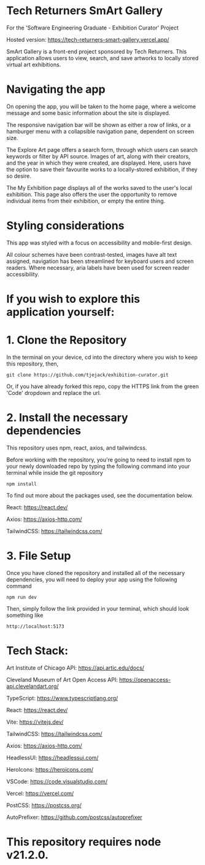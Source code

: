 # Tech Returners SmArt Gallery
For the 'Software Engineering Graduate - Exhibition Curator' Project

Hosted version: https://tech-returners-smart-gallery.vercel.app/

SmArt Gallery is a front-end project sponsored by Tech Returners. This application allows users to view, search, and save artworks to locally stored virtual art exhibitions.

# Navigating the app

On opening the app, you will be taken to the home page, where a welcome message and some basic information about the site is displayed.

The responsive navigation bar will be shown as either a row of links, or a hamburger menu with a collapsible navigation pane, dependent on screen size.

The Explore Art page offers a search form, through which users can search keywords or filter by API source. Images of art, along with their creators, and the year in which they were created, are displayed. Here, users have the option to save their favourite works to a locally-stored exhibition, if they so desire.

The My Exhibition page displays all of the works saved to the user's local exhibition. This page also offers the user the opportunity to remove individual items from their exhibition, or empty the entire thing.

# Styling considerations

This app was styled with a focus on accessibility and mobile-first design.

All colour schemes have been contrast-tested, images have alt text assigned, navigation has been streamlined for keyboard users and screen readers. Where necessary, aria labels have been used for screen reader accessibility.

# If you wish to explore this application yourself:

# 1. Clone the Repository
In the terminal on your device, cd into the directory where you wish to keep this repository, then,

```git clone https://github.com/tjejack/exhibition-curator.git```

Or, if you have already forked this repo, copy the HTTPS link from the green 'Code' dropdown and replace the url.

# 2. Install the necessary dependencies
This repository uses npm, react, axios, and tailwindcss.

Before working with the repository, you're going to need to install npm to your newly downloaded repo by typing the following command into your terminal while inside the git repository

```npm install```

To find out more about the packages used, see the documentation below.

React: https://react.dev/

Axios: https://axios-http.com/

TailwindCSS: https://tailwindcss.com/

# 3. File Setup
Once you have cloned the repository and installed all of the necessary dependencies, you will need to deploy your app using the following command

```npm run dev```

Then, simply follow the link provided in your terminal, which should look something like

```http://localhost:5173```

# Tech Stack:
Art Institute of Chicago API: https://api.artic.edu/docs/

Cleveland Museum of Art Open Access API: https://openaccess-api.clevelandart.org/

TypeScript: https://www.typescriptlang.org/

React: https://react.dev/

Vite: https://vitejs.dev/

TailwindCSS: https://tailwindcss.com/

Axios: https://axios-http.com/

HeadlessUI: https://headlessui.com/

HeroIcons: https://heroicons.com/

VSCode: https://code.visualstudio.com/

Vercel: https://vercel.com/

PostCSS: https://postcss.org/

AutoPrefixer: https://github.com/postcss/autoprefixer


# This repository requires node v21.2.0.

